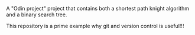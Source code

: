 A "Odin project" project that contains both a shortest path knight algorithm and a binary search tree.

This repository is a prime example why git and version control is useful!!!